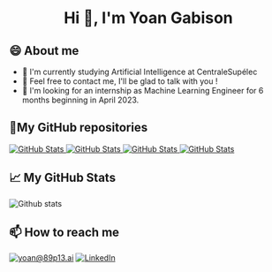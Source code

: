 <h1 align="center">Hi 👋, I'm Yoan Gabison</h1>

## 😄 About me
- 🌱 I'm currently studying Artificial Intelligence at CentraleSupélec     
- 🤔 Feel free to contact me, I'll be glad to talk with you !
- 💬 I'm looking for an internship as Machine Learning Engineer for 6 months beginning in April 2023.

<h2>📌My GitHub repositories</h2>
<div>
  <p>
    <a href="https://github.com/YoanGab/langchain_chainlit">
      <img src="https://github-readme-stats.vercel.app/api/pin/?username=YoanGab&repo=langchain_chainlit" alt="GitHub Stats" />
    </a>
    <a href="https://github.com/YoanGab/chatbot_and_recommendation_system">
      <img src="https://github-readme-stats.vercel.app/api/pin/?username=YoanGab&repo=chatbot_and_recommendation_system" alt="GitHub Stats" />
    </a>
    <a href="https://github.com/YoanGab/Morpion4">
      <img src="https://github-readme-stats.vercel.app/api/pin/?username=YoanGab&repo=Morpion4" alt="GitHub Stats" />
    </a>
    <a href="https://github.com/YoanGab/KNN">
      <img src="https://github-readme-stats.vercel.app/api/pin/?username=YoanGab&repo=KNN" alt="GitHub Stats" />
    </a>
  </p>
</div>

<h2>📈 My GitHub Stats</h2>

![Github stats](https://github-readme-stats.vercel.app/api?username=YoanGab&show_icons=true&include_all_commits=true)

<h2>📫 How to reach me</h2>

<a href="mailto:yoan@89p13.ai]">![yoan@89p13.ai](https://img.shields.io/badge/Gmail-D14836?style=for-the-badge&logo=gmail&logoColor=white)</a>
<a href="https://www.linkedin.com/in/yoangabison/">![LinkedIn](https://img.shields.io/badge/LinkedIn-0077B5?style=for-the-badge&logo=linkedin&logoColor=white)</a>

